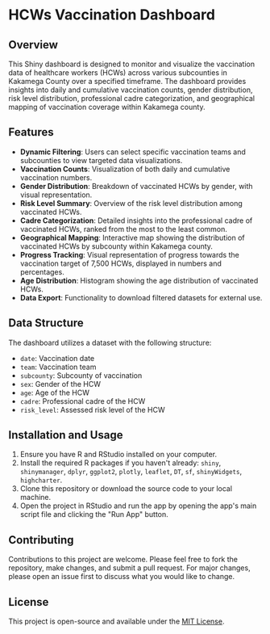 # HCWs Vaccination Dashboard

## Overview
This Shiny dashboard is designed to monitor and visualize the vaccination data of healthcare workers (HCWs) across various subcounties in Kakamega County over a specified timeframe. The dashboard provides insights into daily and cumulative vaccination counts, gender distribution, risk level distribution, professional cadre categorization, and geographical mapping of vaccination coverage within Kakamega county.

## Features
- **Dynamic Filtering**: Users can select specific vaccination teams and subcounties to view targeted data visualizations.
- **Vaccination Counts**: Visualization of both daily and cumulative vaccination numbers.
- **Gender Distribution**: Breakdown of vaccinated HCWs by gender, with visual representation.
- **Risk Level Summary**: Overview of the risk level distribution among vaccinated HCWs.
- **Cadre Categorization**: Detailed insights into the professional cadre of vaccinated HCWs, ranked from the most to the least common.
- **Geographical Mapping**: Interactive map showing the distribution of vaccinated HCWs by subcounty within Kakamega county.
- **Progress Tracking**: Visual representation of progress towards the vaccination target of 7,500 HCWs, displayed in numbers and percentages.
- **Age Distribution**: Histogram showing the age distribution of vaccinated HCWs.
- **Data Export**: Functionality to download filtered datasets for external use.

## Data Structure
The dashboard utilizes a dataset with the following structure:
- `date`: Vaccination date
- `team`: Vaccination team
- `subcounty`: Subcounty of vaccination
- `sex`: Gender of the HCW
- `age`: Age of the HCW
- `cadre`: Professional cadre of the HCW
- `risk_level`: Assessed risk level of the HCW

## Installation and Usage
1. Ensure you have R and RStudio installed on your computer.
2. Install the required R packages if you haven't already: `shiny`, `shinymanager`, `dplyr`, `ggplot2`, `plotly`, `leaflet`, `DT`, `sf`, `shinyWidgets`, `highcharter`.
3. Clone this repository or download the source code to your local machine.
4. Open the project in RStudio and run the app by opening the app's main script file and clicking the "Run App" button.

## Contributing
Contributions to this project are welcome. Please feel free to fork the repository, make changes, and submit a pull request. For major changes, please open an issue first to discuss what you would like to change.

## License
This project is open-source and available under the [MIT License](LICENSE).
